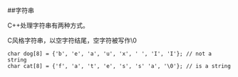 ##字符串

C++处理字符串有两种方式。

C风格字符串，以空字符结尾，空字符被写作\0

    char dog[8] = {'b', 'e', 'a', 'u', 'x', ' ', 'I', 'I'}; // not a string
    char cat[8] = {'f', 'a', 't', 'e', 's', 's' 'a', '\0'}; // is a string